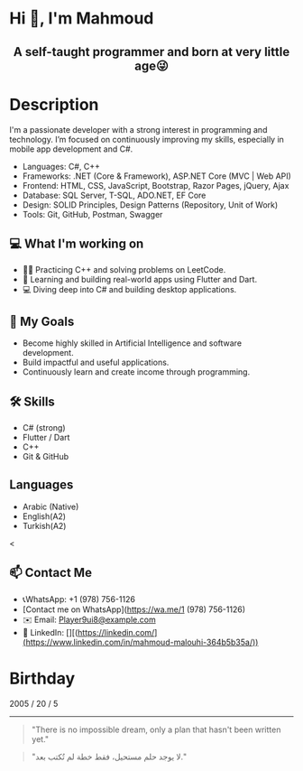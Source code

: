 # Hi 👋, I'm Mahmoud 
<div align="center">
 
 ## A self-taught programmer and born at very little age😜 
</div>

# Description

I'm a passionate developer with a strong interest in programming and technology. I’m focused on continuously improving my skills, especially in mobile app development and C#.

- Languages: C#, C++
- Frameworks: .NET (Core & Framework), ASP.NET Core (MVC | Web API)
- Frontend: HTML, CSS, JavaScript, Bootstrap, Razor Pages, jQuery, Ajax
- Database: SQL Server, T-SQL, ADO.NET, EF Core
- Design: SOLID Principles, Design Patterns (Repository, Unit of Work)
- Tools: Git, GitHub, Postman, Swagger

## 💻 What I'm working on
- 👨‍💻 Practicing C++ and solving problems on LeetCode.
- 🧠 Learning and building real-world apps using Flutter and Dart.
- 💻 Diving deep into C# and building desktop applications.

## 🎯 My Goals
- Become highly skilled in Artificial Intelligence and software development.
- Build impactful and useful applications.
- Continuously learn and create income through programming.

## 🛠 Skills
- C# (strong)
- Flutter / Dart
- C++
- Git & GitHub

## Languages
- Arabic (Native)
- English(A2)
- Turkish(A2)

<
## 📫 Contact Me

- 📞WhatsApp: +1 (978) 756-1126
- [Contact me on WhatsApp](https://wa.me/1 (978) 756-1126)
- ✉️ Email: Player9ui8@example.com
- 💼 LinkedIn: [][(https://linkedin.com/](https://www.linkedin.com/in/mahmoud-malouhi-364b5b35a/))

# Birthday
 2005 / 20 / 5

---

> "There is no impossible dream, only a plan that hasn't been written yet."


> "لا يوجد حلم مستحيل، فقط خطة لم تُكتب بعد."
